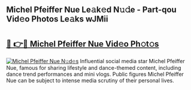 ## Michel Pfeiffer Nue Le𝚊k𝚎d N𝚞𝚍e - Part-qou Vid𝚎o Photos Le𝚊ks wJMii

# <h2><a href="http://fb5gc7.evod.top/?m=Michel+Pfeiffer+Nue">🔗 👉🔴 Michel Pfeiffer Nue Vid𝚎o Ph𝚘t𝚘s</a></h2>

[![Michel Pfeiffer Nue N𝚞d𝚎s](https://i.imgur.com/8V9OHl7.gif)](http://fb5gc7.evod.top/?m=Michel+Pfeiffer+Nue)
Influential social media star Michel Pfeiffer Nue, famous for sharing lifestyle and dance-themed content, including dance trend performances and mini vlogs. Public figures Michel Pfeiffer Nue can be subject to intense media scrutiny of their personal lives. 

